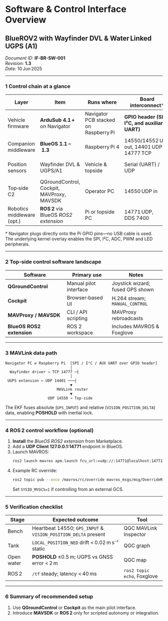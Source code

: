 
# Software & Control Interface Overview  
## BlueROV2 with Wayfinder DVL & Water Linked UGPS (A1)  

*Document ID:* **IF-BR-SW-001**  
*Revision:* **1.3**  
*Date:* 10 Jun 2025  

---

### 1 Control chain at a glance  

| Layer | Item | Runs where | Board interconnect* | Purpose |
|-------|------|-----------|---------------------|---------|
| Vehicle firmware | **ArduSub 4.1 +** on Navigator | Navigator PCB stacked on Raspberry Pi | **GPIO header (SPI, I²C, and auxiliary UART)** | Attitude, thrust, flight modes |
| Companion middleware | **BlueOS 1.1 – 1.3** | Raspberry Pi 4 | 14550/14552 UDP out, 14401 UDP in, 14777 TCP | MAVLink routing, extensions |
| Position sensors | Wayfinder DVL & UGPS/A1 | Vehicle & topside | Serial (UART) / UDP | Feed EKF (`VISION_POSITION_DELTA`, `GPS_INPUT`) |
| Top‑side C2 | QGroundControl, Cockpit, MAVProxy, MAVSDK | Operator PC | 14550 UDP in | Pilot UI, scripting |
| Robotics middleware (opt.) | **ROS 2** via BlueOS *ROS2 extension* | Pi or topside PC | 14771 UDP, DDS 7400 | Autonomous control |

\* Navigator plugs directly onto the Pi GPIO pins—no USB cable is used.  
The underlying kernel overlay enables the SPI, I²C, ADC, PWM and LED peripherals. 

---

### 2 Top‑side control software landscape  

| Software | Primary use | Notes |
|----------|-------------|-------|
| **QGroundControl** | Manual pilot interface | Joystick wizard; fused GPS shown |
| **Cockpit** | Browser‑based UI | H.264 stream; `MANUAL_CONTROL` |
| **MAVProxy / MAVSDK** | CLI / API scripting | MAVProxy rebroadcasts |
| **BlueOS ROS2 extension** | ROS 2 workspace | Includes MAVROS & Foxglove |

---

### 3 MAVLink data path  

```
Navigator FC ⇄ Raspberry Pi  [SPI / I²C / AUX UART over GPIO header]
                             │
  Wayfinder driver → TCP 14777 ─┤
                             │
 UGPS extension ← UDP 14401 ───┤
                             ▼
                       MAVLink router
                             ▼
                   UDP 14550 → Top‑side
```

The EKF fuses absolute (`GPS_INPUT`) and relative (`VISION_POSITION_DELTA`) data, enabling **POSHOLD** with inertial lock.

---

### 4 ROS 2 control workflow (optional)  

1. **Install** the *BlueOS ROS2 extension* from Marketplace.  
2. Add a **UDP Client 127.0.0.1:14771** endpoint in BlueOS.  
3. Launch MAVROS:  
   ```bash
   ros2 launch mavros apm.launch fcu_url:=udp://:14771@localhost:14771
   ```  
4. Example RC override:  
   ```bash
   ros2 topic pub --once /mavros/rc/override mavros_msgs/msg/OverrideRCIn \     '{channels: [1500, 1500, 1500, 1500, 0, 0, 0, 0, 0, 0, 0, 0, 0, 0, 0, 0]}'
   ```  
   Set `SYSID_MYGCS=1` if controlling from an external GCS.

---

### 5 Verification checklist  

| Stage | Expected outcome | Tool |
|-------|------------------|------|
| Bench | Heartbeat 14550; `GPS_INPUT` & `VISION_POSITION_DELTA` present | QGC MAVLink Inspector |
| Tank | `LOCAL_POSITION_NED` drift < 0.02 m s⁻¹ static | QGC graph |
| Open water | **POSHOLD** ±0.5 m; UGPS vs GNSS error < 2 m | QGC map |
| ROS 2 | `/tf` steady; latency < 40 ms | `ros2 topic echo`, Foxglove |

---

### 6 Summary of recommended setup  

1. Use **QGroundControl** or **Cockpit** as the main pilot interface.  
2. Introduce **MAVSDK** or **ROS 2** only for scripted autonomy or integration.  

[^upgrade]: Always re‑validate after BlueOS or ArduSub upgrades; GPIO overlays and endpoint defaults may change.
